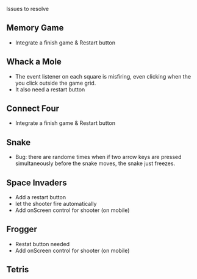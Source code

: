 Issues to resolve

## Memory Game
- Integrate a finish game & Restart button

## Whack a Mole
- The event listener on each square is misfiring, even clicking when the you click outside the game grid.
- It also need a restart button

## Connect Four
- Integrate a finish game & Restart button

## Snake
- Bug: there are randome times when if two arrow keys are pressed simultaneously before the snake moves, the snake just freezes.

## Space Invaders
- Add a restart button
- let the shooter fire automatically
- Add onScreen control for shooter (on mobile)

## Frogger
- Restat button needed
- Add onScreen control for shooter (on mobile)

## Tetris